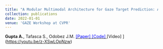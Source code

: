 ```yaml
---
title: "A Modular Multimodal Architecture for Gaze Target Prediction: Application to Privacy-Sensitive Settings"
collection: publications
date: 2022-01-01
venue: 'GAZE Workshop at CVPR'
---
```

__Gupta A.__, Tafasca S., Odobez J.M. [<span style="color:blue"> [Paper] </span>](https://openaccess.thecvf.com/content/CVPR2022W/GAZE/papers/Gupta_A_Modular_Multimodal_Architecture_for_Gaze_Target_Prediction_Application_to_CVPRW_2022_paper.pdf) [<span style="color:blue"> [Code] </span>](https://github.com/idiap/multimodal_gaze_target_prediction) [Video] </span>](https://youtu.be/z-XSwLOpNzw)
